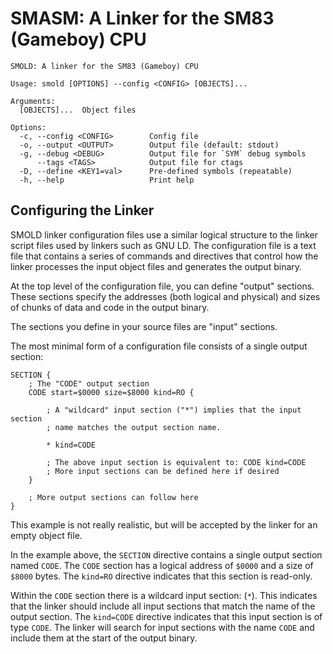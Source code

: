 # SMASM: A Linker for the SM83 (Gameboy) CPU

```
SMOLD: A linker for the SM83 (Gameboy) CPU

Usage: smold [OPTIONS] --config <CONFIG> [OBJECTS]...

Arguments:
  [OBJECTS]...  Object files

Options:
  -c, --config <CONFIG>        Config file
  -o, --output <OUTPUT>        Output file (default: stdout)
  -g, --debug <DEBUG>          Output file for `SYM` debug symbols
      --tags <TAGS>            Output file for ctags
  -D, --define <KEY1=val>      Pre-defined symbols (repeatable)
  -h, --help                   Print help
```

## Configuring the Linker

SMOLD linker configuration files use a similar logical structure to the linker
script files used by linkers such as GNU LD. The configuration file is a text
file that contains a series of commands and directives that control how the
linker processes the input object files and generates the output binary.

At the top level of the configuration file, you can define "output" sections.
These sections specify the addresses (both logical and physical) and sizes of
chunks of data and code in the output binary.

The sections you define in your source files are "input" sections.

The most minimal form of a configuration file consists of a single output
section:

```
SECTION {
    ; The "CODE" output section
    CODE start=$0000 size=$8000 kind=RO {

        ; A "wildcard" input section ("*") implies that the input section
        ; name matches the output section name.

        * kind=CODE

        ; The above input section is equivalent to: CODE kind=CODE
        ; More input sections can be defined here if desired
    }

    ; More output sections can follow here
}
```

This example is not really realistic, but will be accepted by the linker for
an empty object file.

In the example above, the `SECTION` directive contains a single output section
named `CODE`. The `CODE` section has a logical address of `$0000` and a size of
`$8000` bytes. The `kind=RO` directive indicates that this section is read-only.

Within the `CODE` section there is a wildcard input section: (`*`). This
indicates that the linker should include all input sections that match the name
of the output section. The `kind=CODE` directive indicates that this input
section is of type `CODE`. The linker will search for input sections with the
name `CODE` and include them at the start of the output binary.
